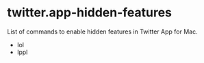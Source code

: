 twitter.app-hidden-features
===========================

List of commands to enable hidden features in Twitter App for Mac.

- lol
- lppl